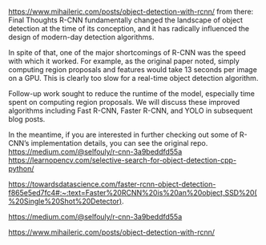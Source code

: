 https://www.mihaileric.com/posts/object-detection-with-rcnn/
from there:
Final Thoughts
R-CNN fundamentally changed the landscape of object detection at the time of its conception, and it has radically influenced the design of modern-day detection algorithms.

In spite of that, one of the major shortcomings of R-CNN was the speed with which it worked. For example, as the original paper noted, simply computing region proposals and features would take 13 seconds per image on a GPU. This is clearly too slow for a real-time object detection algorithm.

Follow-up work sought to reduce the runtime of the model, especially time spent on computing region proposals. We will discuss these improved algorithms including Fast R-CNN, Faster R-CNN, and YOLO in subsequent blog posts.

In the meantime, if you are interested in further checking out some of R-CNN’s implementation details, you can see the original repo.
https://medium.com/@selfouly/r-cnn-3a9beddfd55a
https://learnopencv.com/selective-search-for-object-detection-cpp-python/

https://towardsdatascience.com/faster-rcnn-object-detection-f865e5ed7fc4#:~:text=Faster%20RCNN%20is%20an%20object,SSD%20(%20Single%20Shot%20Detector).

https://medium.com/@selfouly/r-cnn-3a9beddfd55a


https://www.mihaileric.com/posts/object-detection-with-rcnn/
